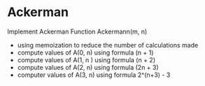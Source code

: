 # Ackerman
Implement  Ackerman Function Ackermann(m, n)

* using memoization to reduce the number of calculations made
* compute values of A(0, n) using formula (n + 1)
* compute values of A(1, n ) using formula (n + 2)
* compute values of A(2, n) using formula (2n + 3)
* computer values of A(3, n) using formula 2^(n+3) - 3
